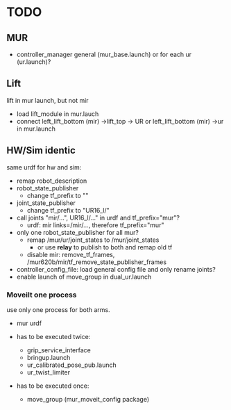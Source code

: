 # TODO

## MUR

- controller_manager general (mur_base.launch) or for each ur (ur.launch)?

## Lift

lift in mur launch, but not mir

- load lift_module in mur.lauch
- connect left_lift_bottom (mir) ->lift_top -> UR or left_lift_bottom (mir) ->ur in mur.launch

## HW/Sim identic

same urdf for hw and sim:

- remap robot_description
- robot_state_publisher
    - change tf_prefix to ""
- joint_state_publisher
    - change tf_prefix to "UR16_l/"
- call joints "mir/...", UR16_l/..." in urdf and tf_prefix="mur"?
    - urdf: mir links=/mir/..., therefore tf_prefix="mur"
- only one robot_state_publisher for all mur?
    - remap /mur/ur/joint_states to /mur/joint_states
        - or use **relay** to publish to both and remap old tf
    - disable mir: remove_tf_frames, /mur620b/mir/tf_remove_state_publisher_frames
- controller_config_file: load general config file and only rename joints?
- enable launch of move_group in dual_ur.launch

### MoveiIt one process

use only one process for both arms.

- mur urdf
- has to be executed twice:
    - grip_service_interface
    - bringup.launch
    - ur_calibrated_pose_pub.launch
    - ur_twist_limiter

- has to be executed once:
    - move_group (mur_moveit_config package)
